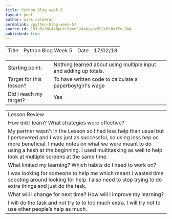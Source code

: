 ```yaml
---
title: Python Blog week 5
layout: post
author: mark.calderan
permalink: /python-blog-week-5/
source-id: 19Ju5xShLA4hpUrrRyynEa8x4jybz5GCrRcBqXTv_BAA
published: true
---
```

<table>
  <tr>
    <td>Title</td>
    <td>Python Blog Week 5</td>
    <td>Date</td>
    <td>17/02/18</td>
  </tr>
</table>


<table>
  <tr>
    <td>Starting point:</td>
    <td>Nothing learned about using multiple input and adding up totals.
</td>
  </tr>
  <tr>
    <td>Target for this lesson?</td>
    <td>To have written code to calculate a paperboy/girl's wage </td>
  </tr>
  <tr>
    <td>Did I reach my target? </td>
    <td>Yes</td>
  </tr>
</table>


<table>
  <tr>
    <td>Lesson Review
</td>
  </tr>
  <tr>
    <td>How did I learn? What strategies were effective? </td>
  </tr>
  <tr>
    <td>My partner wasn't in the Lesson so I had less help than usual but I persevered and I was just as successful, so using less hep os more beneficial. I made notes on what we were meant to do using a hash at the beginning. I used multitasking as well to help look at multiple screens at the same time. </td>
  </tr>
  <tr>
    <td>What limited my learning? Which habits do I need to work on? </td>
  </tr>
  <tr>
    <td>I was looking for someone to help me which meant I wasted time scooting around looking for help. I also need to stop trying to do extra things and just do the task.        </td>
  </tr>
  <tr>
    <td>What will I change for next time? How will I improve my learning?</td>
  </tr>
  <tr>
    <td>I will do the task and not try to to too much extra.
I will try not to use other people’s help as much.</td>
  </tr>
</table>


